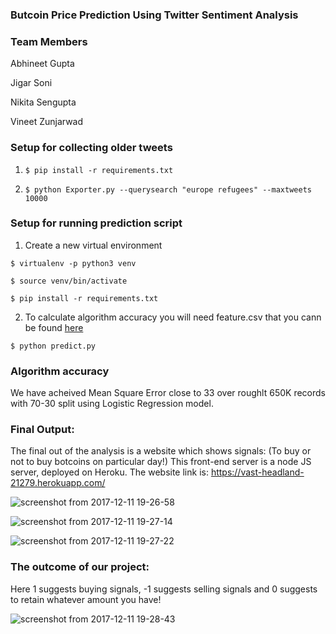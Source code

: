 ### Butcoin Price Prediction Using Twitter Sentiment Analysis

### Team Members
Abhineet Gupta

Jigar Soni

Nikita Sengupta

Vineet Zunjarwad

### Setup for collecting older tweets

1. `$ pip install -r requirements.txt`

2. `$ python Exporter.py --querysearch "europe refugees" --maxtweets 10000`

### Setup for running prediction script
1. Create a new virtual environment

`$ virtualenv -p python3 venv`

`$ source venv/bin/activate`

`$ pip install -r requirements.txt`

2. To calculate algorithm accuracy you will need feature.csv that you cann be found [here](https://drive.google.com/open?id=1u3vL5zIk3wHX844ZlHreWMewkCCBRToq)

`$ python predict.py`

### Algorithm accuracy
We have acheived Mean Square Error close to 33 over roughlt 650K records with 70-30 split using Logistic Regression model. 


### Final Output:
The final out of the analysis is a website which shows signals: (To buy or not to buy botcoins on particular day!)
This front-end server is a node JS server, deployed on Heroku.
The website link is: 
https://vast-headland-21279.herokuapp.com/

![screenshot from 2017-12-11 19-26-58](https://user-images.githubusercontent.com/12612087/33866115-b23a3f58-dea9-11e7-9971-be2d22ebecf3.png)

![screenshot from 2017-12-11 19-27-14](https://user-images.githubusercontent.com/12612087/33866123-b5ade9c8-dea9-11e7-94d7-41a77eec8504.png)

![screenshot from 2017-12-11 19-27-22](https://user-images.githubusercontent.com/12612087/33866128-b7de3ef0-dea9-11e7-97e2-9015e3bb696f.png)

### The outcome of our project:
Here 1 suggests buying signals, -1 suggests selling signals and 0 suggests to retain whatever amount you have!

![screenshot from 2017-12-11 19-28-43](https://user-images.githubusercontent.com/12612087/33866130-b96df864-dea9-11e7-81a4-e0518d1094b5.png)
